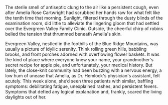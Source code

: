 The sterile smell of antiseptic clung to the air like a persistent cough, even after Amelia Rose Cartwright had scrubbed her hands raw for what felt like the tenth time that morning. Sunlight, filtered through the dusty blinds of the examination room, did little to alleviate the lingering gloom that had settled over the Evergreen Valley Family Clinic. Outside, the cheerful chirp of robins belied the tension that thrummed beneath Amelia's skin.

Evergreen Valley, nestled in the foothills of the Blue Ridge Mountains, was usually a picture of idyllic serenity. Think rolling green hills, babbling brooks, and front porches adorned with overflowing flower baskets. It was the kind of place where everyone knew your name, your grandmother's secret recipe for apple pie, and unfortunately, your medical history. But lately, the close-knit community had been buzzing with a nervous energy, a low hum of unease that Amelia, as Dr. Hemlock's physician's assistant, felt acutely. This week alone, she’d seen three patients with similar, baffling symptoms: debilitating fatigue, unexplained rashes, and persistent fevers. Symptoms that defied any logical explanation and, frankly, scared the living daylights out of her.
